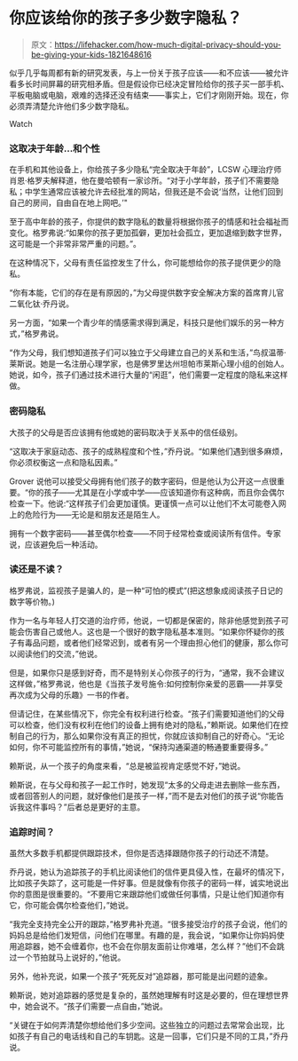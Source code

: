 # 你应该给你的孩子多少数字隐私？

> 原文：<https://lifehacker.com/how-much-digital-privacy-should-you-be-giving-your-kids-1821648616>

似乎几乎每周都有新的研究发表，与上一份关于孩子应该——和不应该——被允许看多长时间屏幕的研究相矛盾。但是假设你已经决定冒险给你的孩子买一部手机、平板电脑或电脑，艰难的选择还没有结束——事实上，它们才刚刚开始。现在，你必须弄清楚允许他们多少数字隐私。

Watch

### 这取决于年龄…和个性

在手机和其他设备上，你给孩子多少隐私“完全取决于年龄”，LCSW 心理治疗师肖恩·格罗夫解释道，他在曼哈顿有一家诊所。“对于小学年龄，孩子们不需要隐私；中学生通常应该被允许去经批准的网站，但我还是不会说‘当然，让他们回到自己的房间，自由自在地上网吧。’"

至于高中年龄的孩子，你提供的数字隐私的数量将根据你孩子的情感和社会福祉而变化。格罗弗说:“如果你的孩子更加孤僻，更加社会孤立，更加退缩到数字世界，这可能是一个非常非常严重的问题。”。

在这种情况下，父母有责任监控发生了什么，你可能想给你的孩子提供更少的隐私。

“你有本能，它们的存在是有原因的，”为父母提供数字安全解决方案的首席育儿官二氧化钛·乔丹说。

另一方面，“如果一个青少年的情感需求得到满足，科技只是他们娱乐的另一种方式，”格罗弗说。

“作为父母，我们想知道孩子们可以独立于父母建立自己的关系和生活，”鸟叔温蒂·莱斯说。她是一名注册心理学家，也是佛罗里达州坦帕市莱斯心理小组的创始人。她说，如今，孩子们通过技术进行大量的“闲逛”，他们需要一定程度的隐私来这样做。

### **密码隐私**

大孩子的父母是否应该拥有他或她的密码取决于关系中的信任级别。

“这取决于家庭动态、孩子的成熟程度和个性，”乔丹说。“如果他们遇到很多麻烦，你必须权衡这一点和隐私因素。”

Grover 说他可以接受父母拥有他们孩子的数字密码，但是他认为公开这一点很重要。“你的孩子——尤其是在小学或中学——应该知道你有这种病，而且你会偶尔检查一下。他说:“这样孩子们会更加谨慎。更谨慎一点可以让他们不太可能卷入网上的危险行为——无论是和朋友还是陌生人。

拥有一个数字密码——甚至偶尔检查——不同于经常检查或阅读所有信件。专家说，应该避免后一种活动。

### **读还是不读？**

格罗弗说，监视孩子是骗人的，是一种“可怕的模式”(把这想象成阅读孩子日记的数字等价物。)

作为一名与年轻人打交道的治疗师，他说，一切都是保密的，除非他感觉到孩子可能会伤害自己或他人。这也是一个很好的数字隐私基本准则。“如果你怀疑你的孩子有毒品问题，或者他们经常迟到，或者有另一个理由担心他们的健康，那么你可以阅读他们的交流，”他说。

但是，如果你只是感到好奇，而不是特别关心你孩子的行为，“通常，我不会建议这样做，”格罗弗说，他也是《当孩子发号施令:如何控制你亲爱的恶霸——并享受再次成为父母的乐趣》一书的作者。

但请记住，在某些情况下，你完全有权利进行检查。“孩子们需要知道他们的父母可以检查，他们没有权利在他们的设备上拥有绝对的隐私，”赖斯说。如果他们在控制自己的行为，那么如果你没有真正的担忧，你就应该抑制自己的好奇心。“无论如何，你不可能监控所有的事情，”她说，“保持沟通渠道的畅通要重要得多。”

赖斯说，从一个孩子的角度来看，“总是被监视肯定感觉不好，”她说。

赖斯说，在与父母和孩子一起工作时，她发现“太多的父母走进去删除一些东西，或者回答别人的问题，就好像他们是孩子一样，”而不是去对他们的孩子说“你能告诉我这件事吗？”后者总是更好的主意。

### **追踪时间？**

虽然大多数手机都提供跟踪技术，但你是否选择跟随你孩子的行动还不清楚。

乔丹说，她认为追踪孩子的手机比阅读他们的信件更具侵入性，在最坏的情况下，比如孩子失踪了，这可能是一件好事。但是就像有你孩子的密码一样，诚实地说出你的意图是很重要的。“不要用它来跟踪他们或做任何事情，只是让他们知道你有它，你可能会偶尔检查他们，”她说。

“我完全支持完全公开的跟踪，”格罗弗补充道。“很多接受治疗的孩子会说，他们的妈妈总是给他们发短信，问他们在哪里。有趣的是，我会说，“如果你让你妈妈使用追踪器，她不会缠着你，也不会在你朋友面前让你难堪，怎么样？”他们不会跳过一个节拍就马上说好的，”他说。

另外，他补充说，如果一个孩子“死死反对”追踪器，那可能是出问题的迹象。

赖斯说，她对追踪器的感觉是复杂的，虽然她理解有时这是必要的，但在理想世界中，她会说不。“孩子们需要一点自由，”她说。

“关键在于如何弄清楚你想给他们多少空间。这些独立的问题过去常常会出现，比如孩子有自己的电话线和自己的车钥匙。这是一回事，它们只是不同的工具，”乔丹说。